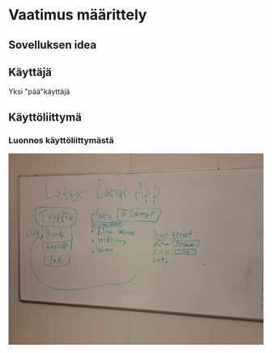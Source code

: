 # Vaatimus määrittely

## Sovelluksen idea

## Käyttäjä
Yksi "pää"käyttäjä

## Käyttöliittymä

### Luonnos käyttöliittymästä

![Luonnos](./kayttoliittyma.jpeg)